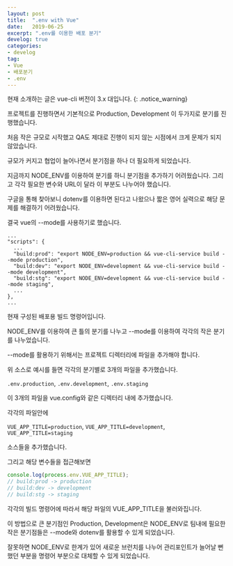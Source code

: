 ```yaml
---
layout: post
title:  ".env with Vue"
date:   2019-06-25
excerpt: ".env를 이용한 배포 분기"
develog: true
categories:
- develog
tag:
- Vue
- 배포분기
- .env
---
```


현재 소개하는 글은 vue-cli 버전이 3.x 대입니다. 
{: .notice_warning}

프로젝트를 진행하면서 기본적으로 Production, Development 이 두가지로 분기를 진행했습니다.

처음 작은 규모로 시작했고 QA도 제대로 진행이 되지 않는 시점에서 크게 문제가 되지 않았습니다.

규모가 커지고 협업이 늘어나면서 분기점을 하나 더 필요하게 되었습니다.

지금까지 NODE_ENV를 이용하여 분기를 하니 분기점을 추가하기 어려웠습니다. 그리고 각각 필요한 변수와 URL이 달라 이 부분도 나누어야 했습니다.

구글을 통해 찾아보니 dotenv를 이용하면 된다고 나왔으나 짧은 영어 실력으로 해당 문제를 해결하기 어려웠습니다.

결국 vue의 --mode를 사용하기로 했습니다.

```
...
"scripts": {
  ...
  "build:prod": "export NODE_ENV=production && vue-cli-service build --mode production",
  "build:dev": "export NODE_ENV=development && vue-cli-service build --mode development",
  "build:stg": "export NODE_ENV=development && vue-cli-service build --mode staging",
  ...
},
...
``` 

현재 구성된 배포용 빌드 명령어입니다.

NODE_ENV를 이용하여 큰 틀의 분기를 나누고 --mode를 이용하여 각각의 작은 분기를 나누었습니다.

--mode를 활용하기 위해서는 프로젝트 디렉터리에 파일을 추가해야 합니다.

위 소스로 예시를 들면 각각의 분기별로 3개의 파일을 추가했습니다.

`.env.production`, `.env.development`, `.env.staging`

이 3개의 파일을 vue.config와 같은 디렉터리 내에 추가했습니다.

각각의 파일안에

`VUE_APP_TITLE=production`, `VUE_APP_TITLE=development`, `VUE_APP_TITLE=staging`

소스들을 추가했습니다.

그리고 해당 변수들을 접근해보면

```javascript
console.log(process.env.VUE_APP_TITLE);
// build:prod -> production
// build:dev -> development
// build:stg -> staging
```

각각의 빌드 명령어에 따라서 해당 파일의 VUE_APP_TITLE을 불러와집니다.

이 방법으로 큰 분기점인 Production, Development은 NODE_ENV로 팀내에 필요한 작은 분기점들은 --mode와 dotenv를 활용할 수 있게 되었습니다.

잘못하면 NODE_ENV로 한계가 있어 새로운 브런치를 나누어 관리포인트가 늘어날 뻔했던 부분을 명령어 부분으로 대체할 수 있게 되었습니다.  

